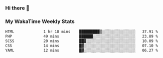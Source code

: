 ### Hi there 👋

<!--
**royschrauwen/royschrauwen** is a ✨ _special_ ✨ repository because its `README.md` (this file) appears on your GitHub profile.

Here are some ideas to get you started:

- 🔭 I’m currently working on ...
- 🌱 I’m currently learning ...
- 👯 I’m looking to collaborate on ...
- 🤔 I’m looking for help with ...
- 💬 Ask me about ...
- 📫 How to reach me: ...
- 😄 Pronouns: ...
- ⚡ Fun fact: ...
-->


### My WakaTime Weekly Stats
<!--START_SECTION:waka-->

```txt
HTML             1 hr 18 mins    █████████▒░░░░░░░░░░░░░░░   37.91 %
PHP              49 mins         ██████░░░░░░░░░░░░░░░░░░░   23.89 %
SCSS             20 mins         ██▓░░░░░░░░░░░░░░░░░░░░░░   10.09 %
CSS              14 mins         █▓░░░░░░░░░░░░░░░░░░░░░░░   07.10 %
YAML             12 mins         █▓░░░░░░░░░░░░░░░░░░░░░░░   06.27 %
```

<!--END_SECTION:waka-->
